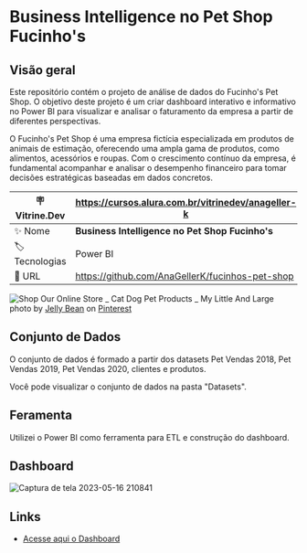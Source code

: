 # Business Intelligence no Pet Shop Fucinho's

## Visão geral
Este repositório contém o projeto de análise de dados do Fucinho's Pet Shop. O objetivo deste projeto é um criar dashboard interativo e informativo no Power BI para visualizar e analisar o faturamento da empresa a partir de diferentes perspectivas.

O Fucinho's Pet Shop é uma empresa fictícia especializada em produtos de animais de estimação, oferecendo uma ampla gama de produtos, como alimentos, acessórios e roupas. Com o crescimento contínuo da empresa, é fundamental acompanhar e analisar o desempenho financeiro para tomar decisões estratégicas baseadas em dados concretos.

| :placard: Vitrine.Dev | https://cursos.alura.com.br/vitrinedev/anageller-k    |
| -------------  | --- |
| :sparkles: Nome        | **Business Intelligence no Pet Shop Fucinho's**
| :label: Tecnologias | Power BI
| :rocket: URL         | https://github.com/AnaGellerK/fucinhos-pet-shop


![Shop Our Online Store _ Cat Dog   Pet Products _ My Little And Large](https://github.com/AnaGellerK/fucinhos-pet-shop/assets/121059249/8dc80a8b-17e9-43b0-ba95-5cbfde311efa#vitrinedev)
photo by [Jelly Bean](https://br.pinterest.com/baughan0141/) on [Pinterest](https://br.pinterest.com/)


## Conjunto de Dados
O conjunto de dados é formado a partir dos datasets Pet Vendas 2018, Pet Vendas 2019, Pet Vendas 2020, clientes e produtos.

Você pode visualizar o conjunto de dados na pasta "Datasets".

## Feramenta 
Utilizei o Power BI como ferramenta para ETL e construção do dashboard.

## Dashboard
![Captura de tela 2023-05-16 210841](https://github.com/AnaGellerK/fucinhos-pet-shop/assets/121059249/e79aef92-213e-4008-b517-b960240476c1)


## Links

- [Acesse aqui o Dashboard](https://app.powerbi.com/view?r=eyJrIjoiZWJkYWEzNTQtZDM0Yi00ZjZjLThjNTUtNGNjNDg0ZWYxNWFiIiwidCI6ImY3OWY0MGQzLWQwNjQtNDRlNi04MDZkLTRlNTM0MjA2ZGI0YSJ9)
